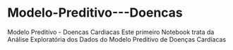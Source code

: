 # Modelo-Preditivo---Doencas
Modelo Preditivo - Doencas Cardiacas
Este primeiro Notebook trata da Análise Exploratória dos Dados do Modelo Preditivo de Doenças Cardíacas
